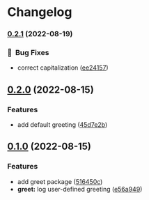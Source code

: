 # Changelog

### [0.2.1](https://www.github.com/ze-flo/nx-test-env/compare/greet-v0.2.0...greet-v0.2.1) (2022-08-19)


### :bug:  Bug Fixes

* correct capitalization ([ee24157](https://www.github.com/ze-flo/nx-test-env/commit/ee241577d439e55c03449262c5b3d86b22377a08))

## [0.2.0](https://www.github.com/ze-flo/nx-test-env/compare/greet-v0.1.0...greet-v0.2.0) (2022-08-15)


### Features

* add default greeting ([45d7e2b](https://www.github.com/ze-flo/nx-test-env/commit/45d7e2b01b5a9818798212abacb6d8e5645d6d4c))

## [0.1.0](https://www.github.com/ze-flo/nx-test-env/compare/greet-v0.0.1...greet-v0.1.0) (2022-08-15)


### Features

* add greet package ([516450c](https://www.github.com/ze-flo/nx-test-env/commit/516450c31c72b067647e8043b9137ab1a1d87db5))
* **greet:** log user-defined greeting ([e56a949](https://www.github.com/ze-flo/nx-test-env/commit/e56a949d332b5497052aa7ec515418b0ccfc5095))
